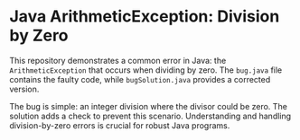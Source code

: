 # Java ArithmeticException: Division by Zero

This repository demonstrates a common error in Java: the `ArithmeticException` that occurs when dividing by zero.  The `bug.java` file contains the faulty code, while `bugSolution.java` provides a corrected version.

The bug is simple: an integer division where the divisor could be zero.  The solution adds a check to prevent this scenario.  Understanding and handling division-by-zero errors is crucial for robust Java programs. 